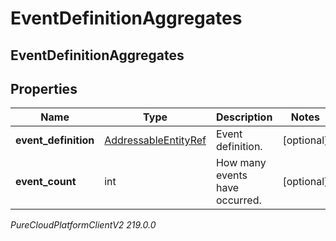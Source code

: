 # EventDefinitionAggregates

## EventDefinitionAggregates

## Properties

|Name | Type | Description | Notes|
|------------ | ------------- | ------------- | -------------|
| **event_definition** | [AddressableEntityRef](AddressableEntityRef) | Event definition. | [optional] |
| **event_count** | int | How many events have occurred. | [optional] |



_PureCloudPlatformClientV2 219.0.0_
